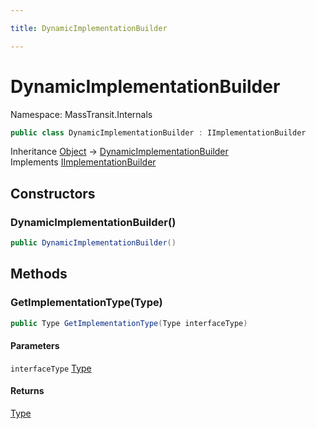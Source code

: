 ```yaml
---

title: DynamicImplementationBuilder

---
```


# DynamicImplementationBuilder

Namespace: MassTransit.Internals

```csharp
public class DynamicImplementationBuilder : IImplementationBuilder
```

Inheritance [Object](https://learn.microsoft.com/en-us/dotnet/api/system.object) → [DynamicImplementationBuilder](../masstransit-internals/dynamicimplementationbuilder)<br/>
Implements [IImplementationBuilder](../masstransit-internals/iimplementationbuilder)

## Constructors

### **DynamicImplementationBuilder()**

```csharp
public DynamicImplementationBuilder()
```

## Methods

### **GetImplementationType(Type)**

```csharp
public Type GetImplementationType(Type interfaceType)
```

#### Parameters

`interfaceType` [Type](https://learn.microsoft.com/en-us/dotnet/api/system.type)<br/>

#### Returns

[Type](https://learn.microsoft.com/en-us/dotnet/api/system.type)<br/>
